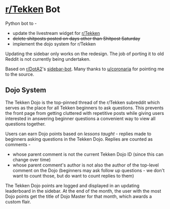 # [r/Tekken](https://www.reddit.com/r/Tekken/) Bot

Python bot to -

- update the livestream widget for [r/Tekken](https://www.reddit.com/r/Tekken/)
- ~~delete shitposts posted on days other than Shitpost Saturday~~
- implement the dojo system for r/Tekken

Updating the sidebar only works on the redesign. The job of porting it to old Reddit is not currently being undertaken.

Based on [r/DotA2](https://www.reddit.com/r/DotA2)'s [sidebar-bot](https://github.com/redditdota/sidebar-bot). Many thanks to [u/coronaria](https://www.reddit.com/user/coronaria) for pointing me to the source.

## Dojo System

The Tekken Dojo is the top-pinned thread of the r/Tekken subreddit which serves as the place for
all Tekken beginners to ask questions. This prevents the front page from getting cluttered with
repetitive posts while giving users interested in answering beginner questions a convenient way to
view all questions together.

Users can earn Dojo points based on *lessons taught* - replies made to beginners asking questions in
the Tekken Dojo. Replies are counted as comments -

- whose parent comment is not the current Tekken Dojo ID (since this can change over time)
- whose parent comment's author is not also the author of the top-level comment on the Dojo
(beginners may ask follow up questions - we don't want to count those, but do want to count replies
to them)

The Tekken Dojo points are logged and displayed in an updating leaderboard in the sidebar. At the
end of the month, the user with the most Dojo points get the title of Dojo Master for that month,
which awards a custom flair.